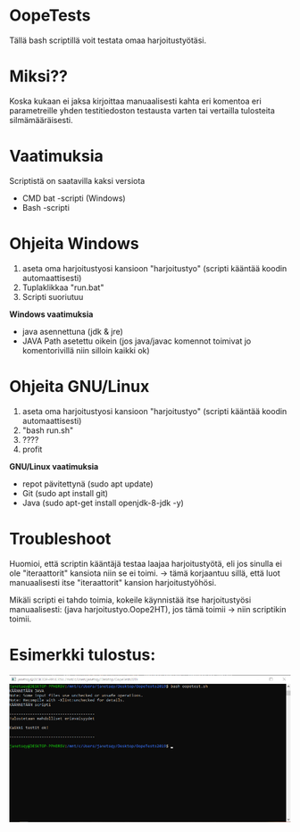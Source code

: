 # OopeTests
Tällä bash scriptillä voit testata omaa harjoitustyötäsi.

# Miksi??
Koska kukaan ei jaksa kirjoittaa manuaalisesti kahta eri komentoa eri parametreille yhden testitiedoston testausta varten tai vertailla tulosteita silmämääräisesti.

# Vaatimuksia
Scriptistä on saatavilla kaksi versiota
* CMD bat -scripti (Windows)
* Bash -scripti

# Ohjeita Windows
1. aseta oma harjoitustyosi kansioon "harjoitustyo" (scripti kääntää koodin automaattisesti)
2. Tuplaklikkaa "run.bat"
3. Scripti suoriutuu

**Windows vaatimuksia**
* java asennettuna (jdk & jre)
* JAVA Path asetettu oikein (jos java/javac komennot toimivat jo komentorivillä niin silloin kaikki ok)

# Ohjeita GNU/Linux
1. aseta oma harjoitustyosi kansioon "harjoitustyo" (scripti kääntää koodin automaattisesti)
2. "bash run.sh"
3. ????
4. profit 

**GNU/Linux vaatimuksia**
* repot pävitettynä (sudo apt update)
* Git (sudo apt install git)
* Java (sudo apt-get install openjdk-8-jdk -y)

# Troubleshoot
Huomioi, että scriptin kääntäjä testaa laajaa harjoitustyötä, eli jos sinulla ei ole "iteraattorit" kansiota niin se ei toimi.
-> tämä korjaantuu sillä, että luot manuaalisesti itse "iteraattorit" kansion harjoitustyöhösi.

Mikäli scripti ei tahdo toimia, kokeile käynnistää itse harjoitustyösi manuaalisesti:
(java harjoitustyo.Oope2HT), jos tämä toimii -> niin scriptikin toimii.

# Esimerkki tulostus: 
![](./materiaalia/image.png)
